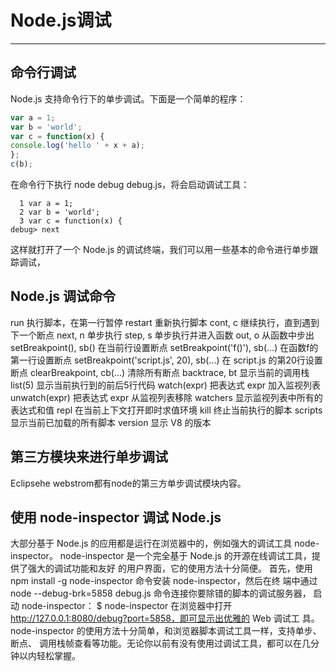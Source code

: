 # Node.js调试

---
## 命令行调试
Node.js 支持命令行下的单步调试。下面是一个简单的程序：
```debug.js
var a = 1;
var b = 'world';
var c = function(x) {
console.log('hello ' + x + a);
};
c(b);
```

在命令行下执行 node debug debug.js，将会启动调试工具：
```
  1 var a = 1;
  2 var b = 'world';
  3 var c = function(x) {
debug> next
```
这样就打开了一个 Node.js 的调试终端，我们可以用一些基本的命令进行单步跟踪调试，
## Node.js 调试命令
run 执行脚本，在第一行暂停
restart 重新执行脚本
cont, c 继续执行，直到遇到下一个断点
next, n 单步执行
step, s 单步执行并进入函数
out, o 从函数中步出
setBreakpoint(), sb() 在当前行设置断点
setBreakpoint('f()'), sb(...) 在函数f的第一行设置断点
setBreakpoint('script.js', 20), sb(...) 在 script.js 的第20行设置断点
clearBreakpoint, cb(...) 清除所有断点
backtrace, bt 显示当前的调用栈
list(5) 显示当前执行到的前后5行代码
watch(expr) 把表达式 expr 加入监视列表
unwatch(expr) 把表达式 expr 从监视列表移除
watchers 显示监视列表中所有的表达式和值
repl 在当前上下文打开即时求值环境
kill 终止当前执行的脚本
scripts 显示当前已加载的所有脚本
version 显示 V8 的版本

## 第三方模块来进行单步调试
Eclipsehe webstrom都有node的第三方单步调试模块内容。
## 使用 node-inspector 调试 Node.js
大部分基于 Node.js 的应用都是运行在浏览器中的，例如强大的调试工具 node-inspector。
node-inspector 是一个完全基于 Node.js 的开源在线调试工具，提供了强大的调试功能和友好
的用户界面，它的使用方法十分简便。
首先，使用 npm install -g node-inspector 命令安装 node-inspector，然后在终
端中通过 node --debug-brk=5858 debug.js 命令连接你要除错的脚本的调试服务器，
启动 node-inspector：
$ node-inspector
在浏览器中打开 http://127.0.0.1:8080/debug?port=5858，即可显示出优雅的 Web 调试工
具。
node-inspector 的使用方法十分简单，和浏览器脚本调试工具一样，支持单步、断点、
调用栈帧查看等功能。无论你以前有没有使用过调试工具，都可以在几分钟以内轻松掌握。





  
 
